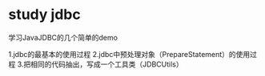 study jdbc
=======
学习JavaJDBC的几个简单的demo

1.jdbc的最基本的使用过程
2.jdbc中预处理对象（PrepareStatement）的使用过程
3.把相同的代码抽出，写成一个工具类（JDBCUtils）
